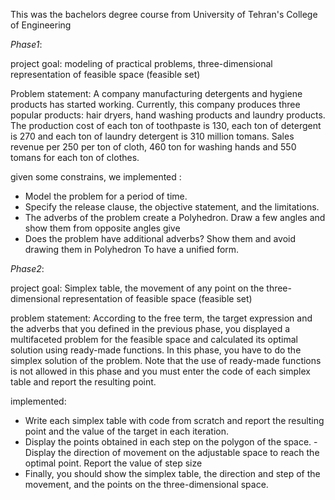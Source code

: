 This was the bachelors degree course from University of Tehran's College of Engineering


*Phase1*: 

project goal: modeling of practical problems, three-dimensional representation of feasible space (feasible set)

Problem statement:
A company manufacturing detergents and hygiene products has started working. Currently, this company produces three popular products: hair dryers, hand washing products and laundry products. The production cost of each ton of toothpaste is 130, each ton of detergent is 270 and each ton of laundry detergent is 310 million tomans. Sales revenue per
250 per ton of cloth, 460 ton for washing hands and 550 tomans for each ton of clothes.

given some constrains, we implemented : 
+ Model the problem for a period of time.
+ Specify the release clause, the objective statement, and the limitations.
+ The adverbs of the problem create a Polyhedron. Draw a few angles and show them from opposite angles
give
+ Does the problem have additional adverbs? Show them and avoid drawing them in Polyhedron
To have a unified form.

*Phase2*:

project goal: Simplex table, the movement of any point on the three-dimensional representation of feasible space (feasible set)

problem statement: According to the free term, the target expression and the adverbs that you defined in the previous phase, you displayed a multifaceted problem for the feasible space and calculated its optimal solution using ready-made functions.
In this phase, you have to do the simplex solution of the problem. Note that the use of ready-made functions is not allowed in this phase and you must enter the code of each simplex table and report the resulting point.

implemented:
+ Write each simplex table with code from scratch and report the resulting point and the value of the target in each iteration.
+ Display the points obtained in each step on the polygon of the space. - Display the direction of movement on the adjustable space to reach the optimal point. Report the value of step size
+ Finally, you should show the simplex table, the direction and step of the movement, and the points on the three-dimensional space.
